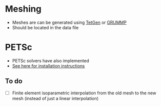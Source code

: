 # Meshing
- Meshes are can be generated using [TetGen](http://wias-berlin.de/software/index.jsp?id=TetGen&lang=1) or [GRUMMP](http://tetra.mech.ubc.ca/GRUMMP/)
- Should be located in the data file

# PETSc
- PETSc solvers have also implemented
- [See here for installation instructions](https://www.mcs.anl.gov/petsc/)

## To do
-[ ] Finite element isoparametric interpolation from the old mesh to the new mesh (instead of just a linear interpolation)

